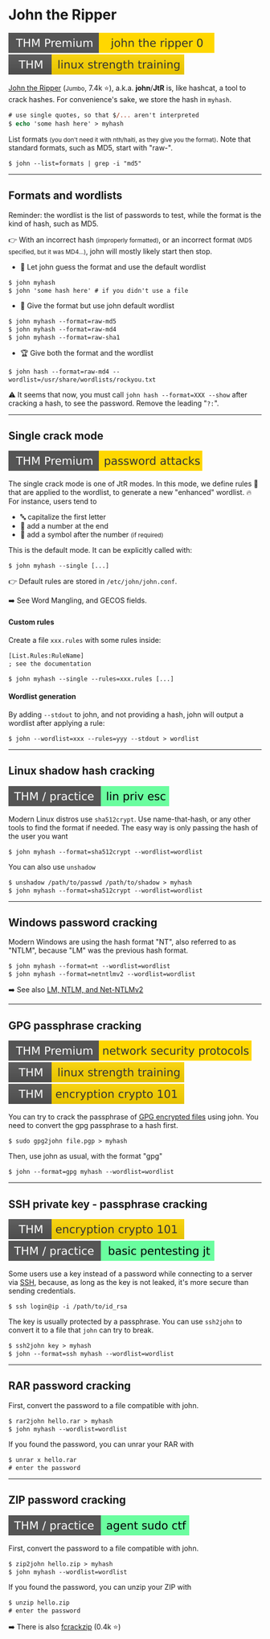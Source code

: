# John the Ripper

[![johntheripper0](../../../../_badges/thmp/johntheripper0.svg)](https://tryhackme.com/room/johntheripper0)
[![linuxstrengthtraining](../../../../_badges/thm/linuxstrengthtraining.svg)](https://tryhackme.com/room/linuxstrengthtraining)

<div class="row row-cols-md-2"><div>

[John the Ripper](https://github.com/openwall/john) (<small>Jumbo</small>, 7.4k ⭐), a.k.a. **john**/**JtR** is, like hashcat, a tool to crack hashes. For convenience's sake, we store the hash in `myhash`.

```ps
# use single quotes, so that $/... aren't interpreted
$ echo 'some hash here' > myhash
```
</div><div>

List formats <small>(you don't need it with nth/haiti, as they give you the format)</small>. Note that standard formats, such as MD5, start with "raw-".

```shell!
$ john --list=formats | grep -i "md5"
```
</div></div>

<hr class="sep-both">

## Formats and wordlists

<div class="row row-cols-md-2 mt-3"><div>

Reminder: the wordlist is the list of passwords to test, while the format is the kind of hash, such as MD5.

👉 With an incorrect hash <small>(improperly formatted)</small>, or an incorrect format <small>(MD5 specified, but it was MD4...)</small>, john will mostly likely start then stop.

* 🥉 Let john guess the format and use the default wordlist

```shell!
$ john myhash
$ john 'some hash here' # if you didn't use a file
```

</div><div>

* 🥈 Give the format but use john default wordlist

```shell!
$ john myhash --format=raw-md5
$ john myhash --format=raw-md4
$ john myhash --format=raw-sha1
```

* 🏆 Give both the format and the wordlist

```shell!
$ john hash --format=raw-md4 --wordlist=/usr/share/wordlists/rockyou.txt
```

⚠️ It seems that now, you must call `john hash --format=XXX --show` after cracking a hash, to see the password. Remove the leading "`?:`".
</div></div>

<hr class="sep-both">

## Single crack mode 

[![passwordattacks](../../../../_badges/thmp/passwordattacks.svg)](https://tryhackme.com/room/passwordattacks)

<div class="row row-cols-md-2"><div>

The single crack mode is one of JtR modes. In this mode, we define rules 🔏 that are applied to the wordlist, to generate a new "enhanced" wordlist. 🔥 For instance, users tend to

* 🔤 capitalize the first letter
* 🔢 add a number at the end
* 🔣 add a symbol after the number <small>(if required)</small>

This is the default mode. It can be explicitly called with:

```shell!
$ john myhash --single [...]
```

👉 Default rules are stored in `/etc/john/john.conf`.

➡️ See Word Mangling, and GECOS fields.
</div><div>

#### Custom rules

Create a file `xxx.rules` with some rules inside:

```ini!
[List.Rules:RuleName]
; see the documentation
```

```shell!!
$ john myhash --single --rules=xxx.rules [...]
```

#### Wordlist generation

By adding `--stdout` to john, and not providing a hash, john will output a wordlist after applying a rule:

```shell!!
$ john --wordlist=xxx --rules=yyy --stdout > wordlist
```
</div></div>

<hr class="sep-both">

## Linux shadow hash cracking

[![linprivesc](../../../../_badges/thm-p/linprivesc.svg)](https://tryhackme.com/room/linprivesc#task-12)

<div class="row row-cols-md-2"><div>

Modern Linux distros use `sha512crypt`. Use name-that-hash, or any other tools to find the format if needed. The easy way is only passing the hash of the user you want

```shell!
$ john myhash --format=sha512crypt --wordlist=wordlist
```
</div><div>

You can also use `unshadow`

```shell!
$ unshadow /path/to/passwd /path/to/shadow > myhash
$ john myhash --format=sha512crypt --wordlist=wordlist
```
</div></div>

<hr class="sep-both">

## Windows password cracking

<div class="row row-cols-md-2"><div>

Modern Windows are using the hash format "NT", also referred to as "NTLM", because "LM" was the previous hash format.

```shell!
$ john myhash --format=nt --wordlist=wordlist
$ john myhash --format=netntlmv2 --wordlist=wordlist
```

➡️ See also [LM, NTLM, and Net-NTLMv2](https://medium.com/@petergombos/lm-ntlm-net-ntlmv2-oh-my-a9b235c58ed4)
</div><div>
</div></div>

<hr class="sep-both">

## GPG passphrase cracking

[![networksecurityprotocols](../../../../_badges/thmp/networksecurityprotocols.svg)](https://tryhackme.com/room/networksecurityprotocols)
[![linuxstrengthtraining](../../../../_badges/thm/linuxstrengthtraining.svg)](https://tryhackme.com/room/linuxstrengthtraining)
[![encryptioncrypto101](../../../../_badges/thm/encryptioncrypto101.svg)](https://tryhackme.com/room/encryptioncrypto101)

<div class="row row-cols-md-2"><div>

You can try to crack the passphrase of [GPG encrypted files](/cybersecurity/cryptography/commands/gpg.md) using john. You need to convert the gpg passphrase to a hash first.

```shell!
$ sudo gpg2john file.pgp > myhash
```
</div><div>

Then, use john as usual, with the format "gpg"

```shell!
$ john --format=gpg myhash --wordlist=wordlist 
```
</div></div>

<hr class="sep-both">

## SSH private key - passphrase cracking

[![encryptioncrypto101](../../../../_badges/thm/encryptioncrypto101.svg)](https://tryhackme.com/room/encryptioncrypto101)
[![basicpentestingjt](../../../../_badges/thm-p/basicpentestingjt.svg)](https://tryhackme.com/room/basicpentestingjt)

<div class="row row-cols-md-2"><div>

Some users use a key instead of a password while connecting to a server via [SSH](/operating-systems/networking/protocols/ssh.md), because, as long as the key is not leaked, it's more secure than sending credentials.

```shell!
$ ssh login@ip -i /path/to/id_rsa
```
</div><div>

The key is usually protected by a passphrase. You can use `ssh2john` to convert it to a file that `john` can try to break.

```shell!
$ ssh2john key > myhash
$ john --format=ssh myhash --wordlist=wordlist
```
</div></div>

<hr class="sep-both">

## RAR password cracking

<div class="row row-cols-md-2"><div>

First, convert the password to a file compatible with john.

```shell!
$ rar2john hello.rar > myhash
$ john myhash --wordlist=wordlist
```
</div><div>

If you found the password, you can unrar your RAR with

```shell!
$ unrar x hello.rar
# enter the password
```
</div></div>

<hr class="sep-both">

## ZIP password cracking

[![agentsudoctf](../../../../_badges/thm-p/agentsudoctf.svg)](https://tryhackme.com/room/agentsudoctf)

<div class="row row-cols-md-2"><div>

First, convert the password to a file compatible with john.

```shell!
$ zip2john hello.zip > myhash
$ john myhash --wordlist=wordlist
```
</div><div>

If you found the password, you can unzip your ZIP with

```ps
$ unzip hello.zip
# enter the password
```

➡️ There is also [fcrackzip](https://github.com/hyc/fcrackzip) (0.4k ⭐)
</div></div>